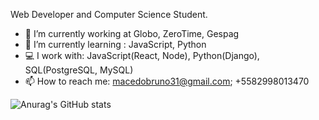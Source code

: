 Web Developer and Computer Science Student.

- 🔭 I’m currently working at Globo, ZeroTime, Gespag
- 🌱 I’m currently learning : JavaScript, Python
- 💻 I work with: JavaScript(React, Node), Python(Django), SQL(PostgreSQL, MySQL)
- 📫 How to reach me: macedobruno31@gmail.com; +5582998013470

![Anurag's GitHub stats](https://github-readme-stats.vercel.app/api?username=brunomacedo1&show_icons=true&theme=radical)




